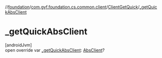 //[foundation](../../../index.md)/[com.gyf.foundation.cs.common.client](../index.md)/[ClientGetQuick](index.md)/[_getQuickAbsClient](_get-quick-abs-client.md)

# _getQuickAbsClient

[androidJvm]\
open override var [_getQuickAbsClient](_get-quick-abs-client.md): [AbsClient](../-abs-client/index.md)?